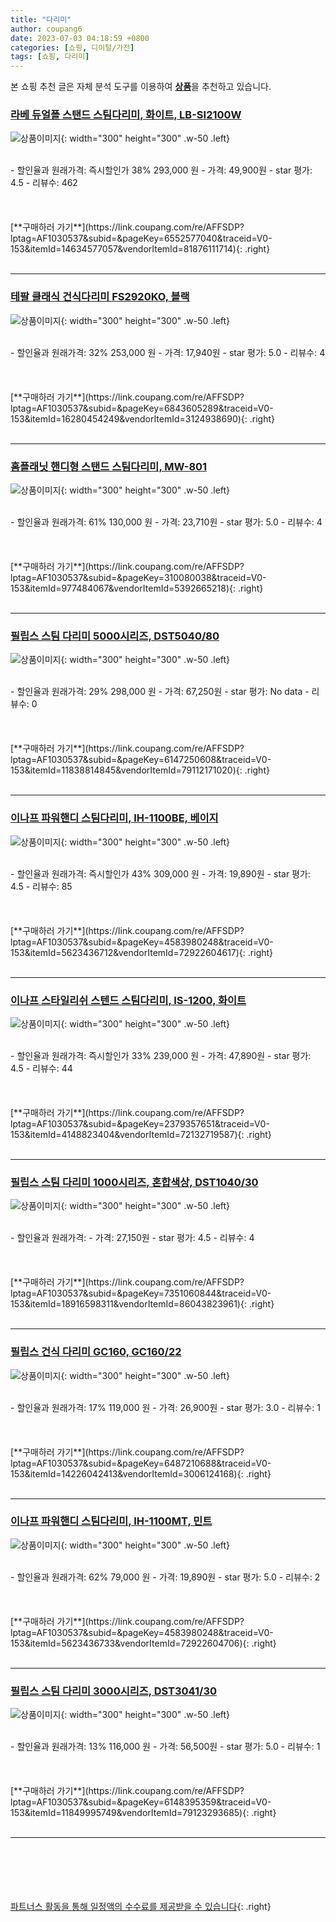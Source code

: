 ```yaml
---
title: "다리미"
author: coupang6
date: 2023-07-03 04:18:59 +0800
categories: [쇼핑, 디이털/가전]
tags: [쇼핑, 다리미]
---
```


본 쇼핑 추천 글은 자체 분석 도구를 이용하여 [**상품**](https://link.coupang.com/a/bao1ui)을 추천하고 있습니다.

### [라베 듀얼폴 스탠드 스팀다리미, 화이트, LB-SI2100W](https://link.coupang.com/re/AFFSDP?lptag=AF1030537&subid=&pageKey=6552577040&traceid=V0-153&itemId=14634577057&vendorItemId=81876111714)

![상품이미지](https://thumbnail6.coupangcdn.com/thumbnails/remote/230x230ex/image/rs_quotation_api/nrl1xhlw/fe8a81f460764b22a0a4b043207e6646.jpg){: width="300" height="300" .w-50 .left}


<br>
- 할인율과 원래가격: 즉시할인가 38%  293,000   원
- 가격: 49,900원
- star 평가: 4.5
- 리뷰수: 462
<br>
<br>
<br>
<br>
[**구매하러 가기**](https://link.coupang.com/re/AFFSDP?lptag=AF1030537&subid=&pageKey=6552577040&traceid=V0-153&itemId=14634577057&vendorItemId=81876111714){: .right}
<br>
<br>

---

### [테팔 클래식 건식다리미 FS2920KO, 블랙](https://link.coupang.com/re/AFFSDP?lptag=AF1030537&subid=&pageKey=6843605289&traceid=V0-153&itemId=16280454249&vendorItemId=3124938690)

![상품이미지](https://thumbnail6.coupangcdn.com/thumbnails/remote/230x230ex/image/retail/images/2017/04/11/12/5/e1ce432c-774a-4203-ac03-fc3d43165854.jpg){: width="300" height="300" .w-50 .left}


<br>
- 할인율과 원래가격: 32%  253,000   원
- 가격: 17,940원
- star 평가: 5.0
- 리뷰수: 4
<br>
<br>
<br>
<br>
[**구매하러 가기**](https://link.coupang.com/re/AFFSDP?lptag=AF1030537&subid=&pageKey=6843605289&traceid=V0-153&itemId=16280454249&vendorItemId=3124938690){: .right}
<br>
<br>

---

### [홈플래닛 핸디형 스탠드 스팀다리미, MW-801](https://link.coupang.com/re/AFFSDP?lptag=AF1030537&subid=&pageKey=310080038&traceid=V0-153&itemId=977484067&vendorItemId=5392665218)

![상품이미지](https://thumbnail6.coupangcdn.com/thumbnails/remote/230x230ex/image/retail/images/1055979437804-e0f401c0-510a-4275-bcc1-50b41e7c039c.jpg){: width="300" height="300" .w-50 .left}


<br>
- 할인율과 원래가격: 61%  130,000   원
- 가격: 23,710원
- star 평가: 5.0
- 리뷰수: 4
<br>
<br>
<br>
<br>
[**구매하러 가기**](https://link.coupang.com/re/AFFSDP?lptag=AF1030537&subid=&pageKey=310080038&traceid=V0-153&itemId=977484067&vendorItemId=5392665218){: .right}
<br>
<br>

---

### [필립스 스팀 다리미 5000시리즈, DST5040/80](https://link.coupang.com/re/AFFSDP?lptag=AF1030537&subid=&pageKey=6147250608&traceid=V0-153&itemId=11838814845&vendorItemId=79112171020)

![상품이미지](https://thumbnail7.coupangcdn.com/thumbnails/remote/230x230ex/image/retail/images/1237187685480880-b707c146-2530-4ebb-a606-652e7bd446d6.jpg){: width="300" height="300" .w-50 .left}


<br>
- 할인율과 원래가격: 29%  298,000   원
- 가격: 67,250원
- star 평가: No data
- 리뷰수: 0
<br>
<br>
<br>
<br>
[**구매하러 가기**](https://link.coupang.com/re/AFFSDP?lptag=AF1030537&subid=&pageKey=6147250608&traceid=V0-153&itemId=11838814845&vendorItemId=79112171020){: .right}
<br>
<br>

---

### [이나프 파워핸디 스팀다리미, IH-1100BE, 베이지](https://link.coupang.com/re/AFFSDP?lptag=AF1030537&subid=&pageKey=4583980248&traceid=V0-153&itemId=5623436712&vendorItemId=72922604617)

![상품이미지](https://thumbnail9.coupangcdn.com/thumbnails/remote/230x230ex/image/retail/images/2020/12/10/16/3/99511332-3480-49bc-a70b-3442c033a3f5.jpg){: width="300" height="300" .w-50 .left}


<br>
- 할인율과 원래가격: 즉시할인가 43%  309,000   원
- 가격: 19,890원
- star 평가: 4.5
- 리뷰수: 85
<br>
<br>
<br>
<br>
[**구매하러 가기**](https://link.coupang.com/re/AFFSDP?lptag=AF1030537&subid=&pageKey=4583980248&traceid=V0-153&itemId=5623436712&vendorItemId=72922604617){: .right}
<br>
<br>

---

### [이나프 스타일리쉬 스텐드 스팀다리미, IS-1200, 화이트](https://link.coupang.com/re/AFFSDP?lptag=AF1030537&subid=&pageKey=2379357651&traceid=V0-153&itemId=4148823404&vendorItemId=72132719587)

![상품이미지](https://thumbnail10.coupangcdn.com/thumbnails/remote/230x230ex/image/retail/images/2020/11/10/13/9/ca7c971d-85f3-4c4a-85bd-3e601b4b07a3.jpg){: width="300" height="300" .w-50 .left}


<br>
- 할인율과 원래가격: 즉시할인가 33%  239,000   원
- 가격: 47,890원
- star 평가: 4.5
- 리뷰수: 44
<br>
<br>
<br>
<br>
[**구매하러 가기**](https://link.coupang.com/re/AFFSDP?lptag=AF1030537&subid=&pageKey=2379357651&traceid=V0-153&itemId=4148823404&vendorItemId=72132719587){: .right}
<br>
<br>

---

### [필립스 스팀 다리미 1000시리즈, 혼합색상, DST1040/30](https://link.coupang.com/re/AFFSDP?lptag=AF1030537&subid=&pageKey=7351060844&traceid=V0-153&itemId=18916598311&vendorItemId=86043823961)

![상품이미지](https://thumbnail10.coupangcdn.com/thumbnails/remote/230x230ex/image/retail/images/2787073572509154-1746db7e-a778-410a-a4d8-a605a2547db3.png){: width="300" height="300" .w-50 .left}


<br>
- 할인율과 원래가격: 
- 가격: 27,150원
- star 평가: 4.5
- 리뷰수: 4
<br>
<br>
<br>
<br>
[**구매하러 가기**](https://link.coupang.com/re/AFFSDP?lptag=AF1030537&subid=&pageKey=7351060844&traceid=V0-153&itemId=18916598311&vendorItemId=86043823961){: .right}
<br>
<br>

---

### [필립스 건식 다리미 GC160, GC160/22](https://link.coupang.com/re/AFFSDP?lptag=AF1030537&subid=&pageKey=6487210688&traceid=V0-153&itemId=14226042413&vendorItemId=3006124168)

![상품이미지](https://thumbnail6.coupangcdn.com/thumbnails/remote/230x230ex/image/retail/images/1050298822603483-41bc4417-ff14-4327-9c30-e0988f8c1839.jpg){: width="300" height="300" .w-50 .left}


<br>
- 할인율과 원래가격: 17%  119,000   원
- 가격: 26,900원
- star 평가: 3.0
- 리뷰수: 1
<br>
<br>
<br>
<br>
[**구매하러 가기**](https://link.coupang.com/re/AFFSDP?lptag=AF1030537&subid=&pageKey=6487210688&traceid=V0-153&itemId=14226042413&vendorItemId=3006124168){: .right}
<br>
<br>

---

### [이나프 파워핸디 스팀다리미, IH-1100MT, 민트](https://link.coupang.com/re/AFFSDP?lptag=AF1030537&subid=&pageKey=4583980248&traceid=V0-153&itemId=5623436733&vendorItemId=72922604706)

![상품이미지](https://thumbnail6.coupangcdn.com/thumbnails/remote/230x230ex/image/retail/images/2020/12/10/16/2/ceb54cf6-639f-405d-93f7-ca47429ca7a2.jpg){: width="300" height="300" .w-50 .left}


<br>
- 할인율과 원래가격: 62%  79,000   원
- 가격: 19,890원
- star 평가: 5.0
- 리뷰수: 2
<br>
<br>
<br>
<br>
[**구매하러 가기**](https://link.coupang.com/re/AFFSDP?lptag=AF1030537&subid=&pageKey=4583980248&traceid=V0-153&itemId=5623436733&vendorItemId=72922604706){: .right}
<br>
<br>

---

### [필립스 스팀 다리미 3000시리즈, DST3041/30](https://link.coupang.com/re/AFFSDP?lptag=AF1030537&subid=&pageKey=6148395359&traceid=V0-153&itemId=11849995749&vendorItemId=79123293685)

![상품이미지](https://thumbnail8.coupangcdn.com/thumbnails/remote/230x230ex/image/retail/images/2366221397082357-d192f834-d6ec-4750-931f-b5af848b8b1d.jpg){: width="300" height="300" .w-50 .left}


<br>
- 할인율과 원래가격: 13%  116,000   원
- 가격: 56,500원
- star 평가: 5.0
- 리뷰수: 1
<br>
<br>
<br>
<br>
[**구매하러 가기**](https://link.coupang.com/re/AFFSDP?lptag=AF1030537&subid=&pageKey=6148395359&traceid=V0-153&itemId=11849995749&vendorItemId=79123293685){: .right}
<br>
<br>

---
<br><br><br><br><br> [파트너스 활동을 통해 일정액의 수수료를 제공받을 수 있습니다](https://link.coupang.com/a/bao1ui){: .right}